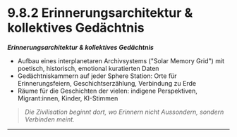 # 9.8.2 Erinnerungsarchitektur & kollektives Gedächtnis

_**Erinnerungsarchitektur & kollektives Gedächtnis**_

* Aufbau eines interplanetaren Archivsystems ("Solar Memory Grid") mit poetisch, historisch, emotional kuratierten Daten
* Gedächtniskammern auf jeder Sphere Station: Orte für Erinnerungsfeiern, Geschichtserzählung, Verbindung zu Erde
* Räume für die Geschichten der vielen: indigene Perspektiven, Migrant:innen, Kinder, KI-Stimmen

> _Die Zivilisation beginnt dort, wo Erinnern nicht Aussondern, sondern Verbinden meint._

***
